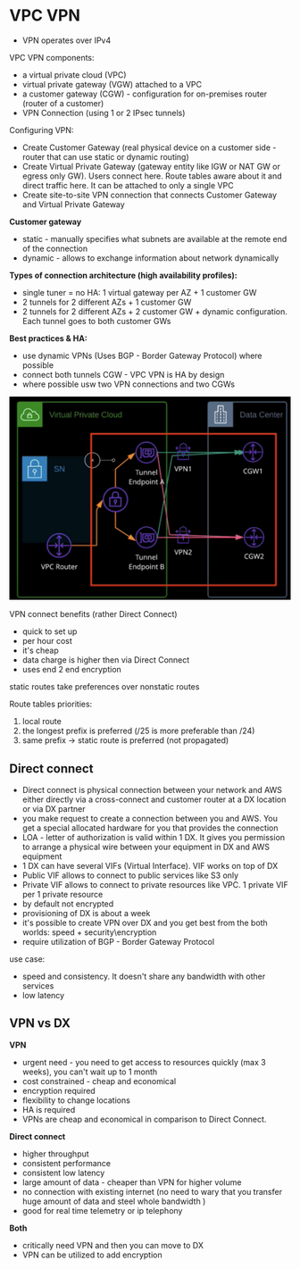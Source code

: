 # VPC VPN

- VPN operates over IPv4

VPC VPN components:
- a virtual private cloud (VPC)
- virtual private gateway (VGW) attached to a VPC
- a customer gateway (CGW) - configuration for on-premises router (router of a customer)
- VPN Connection (using 1 or 2 IPsec tunnels)

Configuring VPN:
- Create Customer Gateway (real physical device on a customer side - router that can use static or dynamic routing)
- Create Virtual Private Gateway (gateway entity like IGW or NAT GW or egress only GW). Users connect here. Route tables aware about it and direct traffic here. It can be attached to only a single VPC
- Create site-to-site VPN connection that connects Customer Gateway and Virtual Private Gateway

**Customer gateway**
- static - manually specifies what subnets are available at the remote end of the connection
- dynamic - allows to exchange information about network dynamically

**Types of connection architecture (high availability profiles):**
- single tuner = no HA: 1 virtual gateway per AZ + 1 customer GW 
- 2 tunnels for 2 different AZs + 1 customer GW
- 2 tunnels for 2 different AZs + 2 customer GW + dynamic configuration. Each tunnel goes to both customer GWs

**Best practices & HA:**
- use dynamic VPNs (Uses BGP - Border Gateway Protocol) where possible
- connect both tunnels CGW - VPC VPN is HA by design
- where possible usw two VPN connections and two CGWs

![vpn-vpc](../images/vpn-vpc.png)

VPN connect benefits (rather Direct Connect)
- quick to set up
- per hour cost
- it's cheap
- data charge is higher then via Direct Connect
- uses end 2 end encryption

static routes take preferences over nonstatic routes

Route tables priorities:
1. local route
1. the longest prefix is preferred (/25 is more preferable than /24)
1. same prefix -> static route is preferred (not propagated)

## Direct connect

- Direct connect is physical connection between your network and AWS either directly via a cross-connect and customer router at a DX location or via DX partner
- you make request to create a connection between you and AWS. You get a special allocated hardware for you that provides the connection
- LOA - letter of authorization is valid within 1 DX. It gives you permission to arrange a physical wire between your equipment in DX and AWS equipment
- 1 DX can have several VIFs (Virtual Interface). VIF works on top of DX
- Public VIF allows to connect to public services like S3 only
- Private VIF allows to connect to private resources like VPC. 1 private VIF per 1 private resource
- by default not encrypted
- provisioning of DX is about a week
- it's possible to create VPN over DX and you get best from the both worlds: speed + security\encryption
- require utilization of BGP - Border Gateway Protocol

use case:
- speed and consistency. It doesn't share any bandwidth with other services
- low latency

## VPN vs DX

**VPN**
- urgent need - you need to get access to resources quickly (max 3 weeks), you can't wait up to 1 month
- cost constrained - cheap and economical
- encryption required
- flexibility to change locations
- HA is required
- VPNs are cheap and economical in comparison to Direct Connect.

**Direct connect**
- higher throughput
- consistent performance
- consistent low latency
- large amount of data - cheaper than VPN for higher volume
- no connection with existing internet (no need to wary that you transfer huge amount of data and steel whole bandwidth )
- good for real time telemetry or ip telephony

**Both**
- critically need VPN and then you can move to DX
- VPN can be utilized to add encryption
